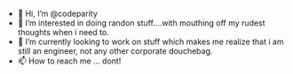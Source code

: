 - 👋 Hi, I’m @codeparity
- 👀 I’m interested in doing randon stuff....with mouthing off my rudest thoughts when i need to.
- 🌱 I’m currently looking to work on stuff which makes me realize that i am still an engineer, not any other corporate douchebag.
- 📫 How to reach me ... dont!

<!---
codeparity/codeparity is a ✨ special ✨ repository because its `README.md` (this file) appears on your GitHub profile.
You can click the Preview link to take a look at your changes.
--->
